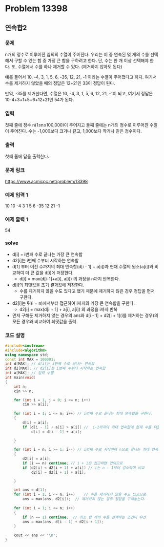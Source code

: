 # Problem 13398

## 연속합2

### 문제
n개의 정수로 이루어진 임의의 수열이 주어진다. 우리는 이 중 연속된 몇 개의 수를 선택해서 구할 수 있는 합 중 가장 큰 합을 구하려고 한다. 단, 수는 한 개 이상 선택해야 한다. 또, 수열에서 수를 하나 제거할 수 있다. (제거하지 않아도 된다)

예를 들어서 10, -4, 3, 1, 5, 6, -35, 12, 21, -1 이라는 수열이 주어졌다고 하자. 여기서 수를 제거하지 않았을 때의 정답은 12+21인 33이 정답이 된다.

만약, -35를 제거한다면, 수열은 10, -4, 3, 1, 5, 6, 12, 21, -1이 되고, 여기서 정답은 10-4+3+1+5+6+12+21인 54가 된다.

### 입력
첫째 줄에 정수 n(1≤n≤100,000)이 주어지고 둘째 줄에는 n개의 정수로 이루어진 수열이 주어진다. 수는 -1,000보다 크거나 같고, 1,000보다 작거나 같은 정수이다.

### 출력
첫째 줄에 답을 출력한다.

### 문제 링크
<https://www.acmicpc.net/problem/13398>

### 예제 입력 1
10
10 -4 3 1 5 6 -35 12 21 -1

### 예제 출력 1
54

### solve
- d[i] = i번째 수로 끝나는 가장 큰 연속합
- d2[i]는 i번째 수부터 시작하는 연속합
- d[1] 부터 이전 수까지의 최대 연속합(d[i - 1] + a[i])과 현재 수열의 원소(a[i])와 비교하여 더 큰 값을 d[i]에 저장한다.
	- d[i] = max(d[i-1]+a[i], a[i]) 의 과정을 n까지 반복한다.
- d[i]의 최댓값을 초기 결과값에 저장한다.
	- 수를 제거하지 않을 수도 있다고 했기 때문에 제거하지 않은 경우 정답을 먼저 구한다.
- d2[i]는 뒤(i = n)에서부터 접근하여 i까지의 가장 큰 연속합을 구한다.
	- d2[i] = max(d[i + 1] + a[i], a[i]) 의 과정을 i까지 반복
- 먼저 구해둔 제거하지 않는 경우의 ans와 d[i - 1] + d2[i + 1](i를 제거하는 경우)의 모든 경우와 비교하여 최댓값을 출력


### 코드 설명
```C++
#include<iostream>
#include<algorithm>
using namespace std;
const int MAX = 100001;
int d[MAX]; // d[i]는 i번째 수로 끝나는 연속합
int d2[MAX]; // d2[i]는 i번째 수부터 시작하는 연속합
int a[MAX]; // 입력 수열
int main(void)
{
	int n;
	cin >> n;

	for (int i = 1, j = 0; i <= n; i++)
		cin >> a[i];
	
	for (int i = 1; i <= n; i++) // i번째 수로 끝나는 최대 연속합을 구한다.
	{
		d[i] = a[i];
		if (d[i - 1] + a[i] > a[i]) //  i-1까지의 최대 연속합에 현재 수를 더한 것이 현재 수보다 더 큰지 비교
			d[i] = d[i - 1] + a[i];
		
	}

	for (int i = n; i >= 1; i--) // i번째 수로 시작하여 n으로 끝나는 최대 연속합을 구한다.
	{
		d2[i] = a[i];
		if (i == n)	continue; // i + 1은 접근하면 안되므로
		if (d2[i] < d2[i + 1] + a[i]) // i는 n - 1부터 감소하며 비교
			d2[i] = d2[i + 1] + a[i];

	}

	int ans = d[1];
	for (int i = 1; i <= n; i++)	// 수를 제거하지 않을 수도 있으므로 
		ans = max(ans, d2[i]);	// 제거하지 않는 경우 정답을 구해놓는다.
	   
	for (int i = 1; i <= n; i++)
	{
		if (n == 1) continue;  // 최소 한 개의 수를 선택하는 조건이 우선
		ans = max(ans, d[i - 1] + d2[i + 1]);
	}
		
	cout << ans << '\n';
}

```
